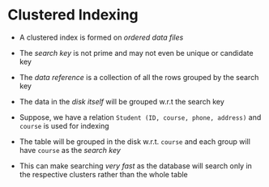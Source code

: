 # Clustered Indexing

- A clustered index is formed on *ordered data files*

- The *search key* is not prime and may not even be unique or candidate key

- The *data reference* is a collection of all the rows grouped by the search key

- The data in the *disk itself* will be grouped w.r.t the search key

- Suppose, we have a relation ```Student (ID, course, phone, address)``` and ```course```
is used for indexing

- The table will be grouped in the disk w.r.t. ```course``` and each group will
have ```course``` as the *search key*

- This can make searching *very fast* as the database will search only in the respective
clusters rather than the whole table
